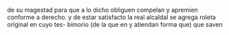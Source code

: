 de su magestad para que a lo dicho obliguen compelan y apremien conforme a derecho. y de estar satisfacto la real alcaldal se agrega roleta original en cuyo tes- bimorio (de la que en y atiendan forma que) que saven